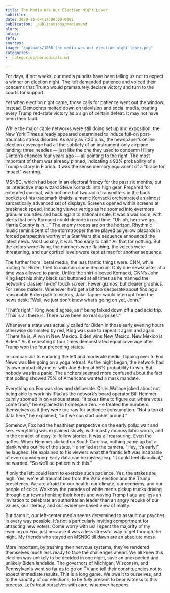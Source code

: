 ```yaml
---
title: The Media Was Our Election Night Loser
subtitle: 
date: 2020-11-04T17:00:00.000Z
publication: _publications/medium.md
blurb: 
notes: 
refs: 
sources: 
image: "/uploads/1060-the-media-was-our-election-night-loser.png"
categories:
- _categories/periodicals.md

---
```

For days, if not weeks, our media pundits have been telling us not to expect a winner on election night. The left demanded patience and voiced their concerns that Trump would prematurely declare victory and turn to the courts for support.

Yet when election night came, those calls for patience went out the window. Instead, Democrats melted down on television and social media, treating every Trump red-state victory as a sign of certain defeat. It may not have been their fault.

While the major cable networks were still doing set up and exposition, the New York Times already appeared determined to induce full-on post-traumatic stress disorder. As early as 7:30 p.m., the newspaper’s online election coverage had all the subtlety of an instrument-only airplane landing: three needles — just like the one they used to condemn Hillary Clinton’s chances four years ago — all pointing to the right. The most important of them was already pinned, indicating a 92% probability of a Trump victory in Florida. It was the sense memory equivalent of a “brace for impact” warning.

MSNBC, which had been in an electoral frenzy for the past six months, put its interactive map wizard Steve Kornacki into high gear. Prepared for extended combat, with not one but two radio transmitters in the back pockets of his trademark khakis, a manic Kornacki orchestrated an almost sarcastically advanced set of displays. Screens opened within screens at breakneck speed, inducing viewer vertigo as he zoomed into evermore granular counties and back again to national scale. It was a war room, with alerts that only Kornacki could decode in real time: “Uh-oh, here we go… Harris County is in… ” The enemy troops are on the horizon. Rhythmic music reminiscent of the stormtrooper theme played as yellow placards in forced perspective worthy of a Star Wars title sequence announced the latest news. Most usually, it was “too early to call.” All that for nothing. But the colors were flying, the numbers were flashing, the voices were threatening, and our cortisol levels were kept at max for another sequence.

The further from liberal media, the less frantic things were. CNN, while rooting for Biden, tried to maintain some decorum. Only one newscaster at a time was allowed to panic. Unlike the shirt-sleeved Kornacki, CNN’s John King kept his shiny black suit buttoned at all times as he manned the network’s classier hi-def touch screen. Fewer gizmos, but clearer graphics. For sense makers. Whenever he’d get a bit too desperate about finding a reasonable Biden path to victory, Jake Tapper would interrupt from the news desk: “Well, we just don’t know what’s going on yet, John.”

“That’s right,” King would agree, as if being talked down off a bad acid trip. “This is all there is. There have been no real surprises.”

Whenever a state was actually called for Biden in those early evening hours otherwise dominated by red, King was sure to repeat it again and again. “There he is. A win in New Mexico. Biden wins New Mexico. New Mexico is Biden.” As if repeating it four times demonstrated equal coverage after Trump won the four preceding states.

In comparison to enduring the left and moderate media, flipping over to Fox News was like going on a yoga retreat. As the night began, the network had its own probability meter with Joe Biden at 56% probability to win. But nobody was in a panic. The anchors seemed more confused about the fact that polling showed 75% of Americans wanted a mask mandate.

Everything on Fox was slow and deliberate. Chris Wallace joked about not being able to work his iPad as the network’s board operator Bill Hemmer calmly zoomed in on various states. “It takes time to figure out where votes come from,” he explained in homespun zen. He treated the numbers themselves as if they were too raw for audience consumption. “Not a ton of data here,” he explained, “but we can start pokin’ around.”

Somehow, Fox had the healthiest perspective on the early polls: wait and see. Everything was explained slowly, with mostly monosyllabic words, and in the context of easy-to-follow stories. It was all reassuring. Even the gaffes. When Hemmer clicked on South Carolina, nothing came up but a blank white outline of the state. He smiled at the camera. “Hey, it’s early!” he laughed. He explained to his viewers what the frantic left was incapable of even considering: Early data can be misleading. “It could feel diabolical,” he warned. “So we’ll be patient with this.”

If only the left could learn to exercise such patience. Yes, the stakes are high. Yes, we’re all traumatized from the 2016 election and the Trump presidency. We are afraid for our health, our climate, our economy, and our people of color. We know the parades of white men’s pickup trucks driving through our towns honking their horns and waving Trump flags are less an invitation to celebrate an authoritarian leader than an angry rebuke of our values, our literacy, and our evidence-based view of reality.

But damn it, our left-center media seems determined to assault our psyches in every way possible. It’s not a particularly inviting comportment for attracting new voters: Come worry with us! I spent the majority of my evening on Fox, just because it was a less stressful way to get through the night. My friends who stayed on MSNBC till dawn are an absolute mess.

More important, by trashing their nervous systems, they’ve rendered themselves much less ready to face the challenges ahead. We all knew this election was unlikely to be decided in one night, save an unexpected and unlikely Biden landslide. The governors of Michigan, Wisconsin, and Pennsylvania went so far as to go on TV and tell their constituencies not to expect immediate results. This is a long game. We owe it to ourselves, and to the sanctity of our elections, to be fully present to bear witness to this process. Let’s treat ourselves with care, whatever happens.